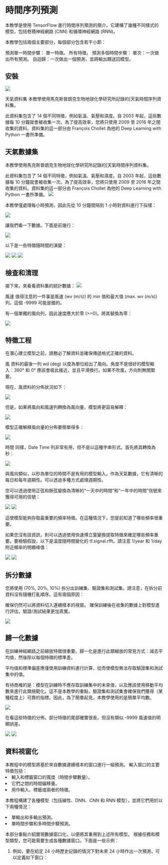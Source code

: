 # 時間序列預測
本教學是使用 TensorFlow 進行時間序列預測的簡介。它建構了幾種不同樣式的模型，包括卷積神經網路 (CNN) 和循環神經網路 (RNN)。

本教學包括兩個主要部分，每個部分包含若干小節：

預測單一時間步驟：
單一特徵。
所有特徵。
預測多個時間步驟：
單次：一次做出所有預測。
自迴歸：一次做出一個預測，並將輸出饋送回模型。

<h2>安裝</h2>
<img src="https://github.com/lkjhgfmnbvcx/123/blob/main/1.png">

天氣資料集
本教學使用馬克斯普朗克生物地球化學研究所記錄的[天氣時間序列資料集。

此資料集包含了 14 個不同特徵，例如氣溫、氣壓和濕度。自 2003 年起，這些數據每 10 分鐘就會被收集一次。為了提高效率，您將只使用 2009 至 2016 年之間收集的資料。資料集的這一部分由 François Chollet 為他的 Deep Learning with Python 一書所準備。

<h2>天氣數據集</h2>
本教學使用馬克斯普朗克生物地球化學研究所記錄的[天氣時間序列資料集。

此資料集包含了 14 個不同特徵，例如氣溫、氣壓和濕度。自 2003 年起，這些數據每 10 分鐘就會被收集一次。為了提高效率，您將只使用 2009 至 2016 年之間收集的資料。資料集的這一部分由 François Chollet 為他的 Deep Learning with Python 一書所準備。
<img src="https://github.com/lkjhgfmnbvcx/123/blob/main/2.png">

本教學僅處理每小時預測，因此先從 10 分鐘間隔到 1 小時對資料進行下採樣：

<img src="https://github.com/lkjhgfmnbvcx/123/blob/main/3.png">

讓我們看一下數據。下面是前幾行：

<img src="https://github.com/lkjhgfmnbvcx/123/blob/main/4.png">

以下是一些特徵隨時間的演變：

<img src="https://github.com/lkjhgfmnbvcx/123/blob/main/5.png">

<img src="https://github.com/lkjhgfmnbvcx/123/blob/main/6.png">

<img src="https://github.com/lkjhgfmnbvcx/123/blob/main/7.png">

<h2>檢查和清理</h2>
接下來，來看看資料集的統計數據：

<img src="https://github.com/lkjhgfmnbvcx/123/blob/main/8.png">

風速
值得注意的一件事是風速 (wv (m/s)) 的 min 值和最大值 (max. wv (m/s)) 列。這個 -9999 可能是錯的。

有一個單獨的風向列，因此速度應大於零 (>=0)。將其替換為零：

<img src="https://github.com/lkjhgfmnbvcx/123/blob/main/9.png">

<h2>特徵工程</h2>
在潛心建立模型之前，請務必了解資料並確保傳遞格式正確的資料。

風
資料的最後一列 wd (deg) 以度為單位給出了風向。角度不是很好的模型輸入：360° 和 0° 應該會彼此接近，並且平滑換行。如果不吹風，方向則無關緊要。

現在，風資料的分佈狀況如下：

<img src="https://github.com/lkjhgfmnbvcx/123/blob/main/10.png">

但是，如果將風向和風速列轉換為風向量，模型將更容易解釋：

<img src="https://github.com/lkjhgfmnbvcx/123/blob/main/11.png">

模型正確解釋風向量的分佈要簡單得多：

<img src="https://github.com/lkjhgfmnbvcx/123/blob/main/12.png">

時間
同樣，Date Time 列非常有用，但不是以這種字串形式。首先將其轉換為秒：

<img src="https://github.com/lkjhgfmnbvcx/123/blob/main/13.png">

與風向類似，以秒為單位的時間不是有用的模型輸入。作為天氣數據，它​​有清晰的每日和每年週期性。可以透過多種方式處理週期性。

您可以透過使用正弦和餘弦變換為清晰的“一天中的時間”和“一年中的時間”信號來獲得可用的信號：

<img src="https://github.com/lkjhgfmnbvcx/123/blob/main/14.png">

<img src="https://github.com/lkjhgfmnbvcx/123/blob/main/15.png">

這使模型能夠存取最重要的頻率特徵。在這種情況下，您提前知道了哪些頻率很重要。

如果您沒有該資訊，則可以透過使用快速傅立葉變換提取特徵來確定哪些頻率重要。要檢驗假設，以下是溫度隨時間變化的 tf.signal.rfft。請注意 1/year 和 1/day 附近頻率的明顯峰值：

<img src="https://github.com/lkjhgfmnbvcx/123/blob/main/16.png">

<img src="https://github.com/lkjhgfmnbvcx/123/blob/main/17.png">

<h2>拆分數據</h2>
您將使用 (70%, 20%, 10%) 拆分出訓練集、驗證集和測試集。請注意，在拆分前資料沒有隨機打亂順序。這有兩個原因：

確保仍然可以將資料切入連續樣本的視窗。
確保訓練後在收集的數據上對模型進行評估，驗證/測試結果更加真實。

<img src="https://github.com/lkjhgfmnbvcx/123/blob/main/18.png">

<h2>歸一化數據</h2>
在訓練神經網路之前縮放特徵很重要。歸一化是進行此類縮放的常見方式：減去平均值，然後除以每個特徵的標準差。

平均值和標準偏差應僅使用訓練資料進行計算，從而使模型無法存取驗證集和測試集中的值。

有待商榷的是：模型在訓練時不應存取訓練集中的未來值，以及應該使用移動平均數來進行此類規範化。這不是本教學的重點，驗證集和測試集會確保我們獲得（某種程度上）可靠的指標。因此，為了簡單起見，本教學使用的是簡單平均數。

<img src="https://github.com/lkjhgfmnbvcx/123/blob/main/19.png">

在看這些特徵的分佈。部分特徵的尾部確實很長，但沒有類似 -9999 風速值的明顯誤差。

<img src="https://github.com/lkjhgfmnbvcx/123/blob/main/20.png">

<img src="https://github.com/lkjhgfmnbvcx/123/blob/main/21.png">

<h2>資料視窗化</h2>
本教程中的模型將基於來自數據連續樣本的窗口進行一組預測。
輸入窗口的主要特徵包括：

<li>輸入和標籤窗口的寬度（時間步驟數量）。</li>
<li>它們之間的時間偏移量。</li>
<li>用作輸入、標籤或兩者的特徵。</li>

本教程構建了各種模型（包括線性、DNN、CNN 和 RNN 模型），並將它們用於以下兩種情況：

<li>單輸出和多輸出預測。</li>
<li>單時間步驟和多時間步驟預測。</li>

本部分重點介紹實現數據窗口化，以便將其重用到上述所有模型。
根據任務和模型類型，您可能需要生成各種數據窗口。下面是一些示例：
<ol>
<li>例如，要在給定 24 小時歷史記錄的情況下對未來 24 小時作出一次預測，可以定義如下窗口：</li>
<img src="">
<img src="">
<img src="">
<img src="">
<img src="">
<img src="">
<img src="">
<img src="">
<img src="">
<img src="">
<img src="">
<img src="">

